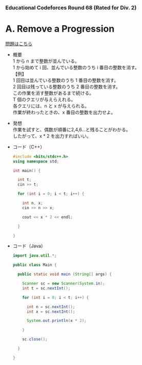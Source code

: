 ### Educational Codeforces Round 68 (Rated for Div. 2)

# A. Remove a Progression

  [問題はこちら](https://codeforces.com/problemset/problem/1194/A)
  
- 概要<br>
  1 から n まで整数が並んでいる。<br>
  1 から始めて i 回、並んでいる整数のうち i 番目の整数を消す。<br>
  【例】<br>
  1 回目は並んでいる整数のうち 1 番目の整数を消す。<br>
  2 回目は残っている整数のうち 2 番目の整数を消す。<br>
  この作業を消す整数があるまで続ける。<br>
  T 個のクエリが与えらえれる。<br>
  各クエリには、n と x が与えられる。<br>
  作業が終わったときの、x 番目の整数を出力せよ。
  
  
- 発想<br>
  作業を試すと、偶数が順番に2,4,6...と残ることがわかる。<br>
  したがって、x * 2 を出力すればいい。
  
  
- コード（C++）

  ```cpp
  #include <bits/stdc++.h>
  using namespace std;

  int main() {

    int t;
    cin >> t;

    for (int i = 0; i < t; i++) {

      int n, x;
      cin >> n >> x;

      cout << x * 2 << endl;

    }

  }
  ```
  
- コード（Java）

  ```java
  import java.util.*;

  public class Main {

    public static void main (String[] args) {

      Scanner sc = new Scanner(System.in);
      int t = sc.nextInt();

      for (int i = 0; i < t; i++) {

        int n = sc.nextInt();
        int x = sc.nextInt();

        System.out.println(x * 2);

      }

      sc.close();

    }

  }
  ```
    